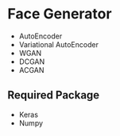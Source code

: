 # Face Generator

- AutoEncoder <br/>
- Variational AutoEncoder <br/>
- WGAN <br/>
- DCGAN <br/>
- ACGAN <br/>

## Required Package

- Keras <br/>
- Numpy <br/>
